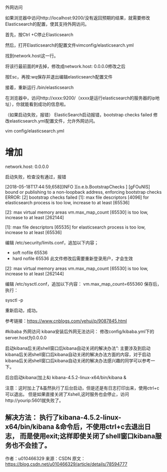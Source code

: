 外网访问

如果浏览器中访问http://localhost:9200/没有返回预期的结果，就需要修改Elasticsearch的配置，使其支持外网访问。

首先，按Ctrl +C停止Elasticsearch

然后，打开Elasticsearch的配置文件vimconfig/elasticsearch.yml

找到network.host这一行。

将该行最前面的#去掉，修改成network.host:  0.0.0.0修改之后

按Esc，再按:wq保存并退出编辑elasticsearch配置文件

接着，重新运行./bin/elasticsearch

在浏览器中，访问http://xxxx:9200/（xxxx是运行elasticsearch的服务器的ip地址），你就能看到成功的信息啦。



（如果启动失败，报错）
ElasticSearch启动报错，bootstrap checks failed
修改elasticsearch.yml配置文件，允许外网访问。

vim config/elasticsearch.yml
# 增加

network.host: 0.0.0.0

启动失败，检查没有通过，报错

[2018-05-18T17:44:59,658][INFO ][o.e.b.BootstrapChecks    ] [gFOuNlS] bound or publishing to a non-loopback address, enforcing bootstrap checks
ERROR: [2] bootstrap checks failed
[1]: max file descriptors [4096] for elasticsearch process is too low, increase to at least [65536]

[2]: max virtual memory areas vm.max_map_count [65530] is too low, increase to at least [262144]

 

 

[1]: max file descriptors [65535] for elasticsearch process is too low, increase to at least [65536]

编辑 /etc/security/limits.conf，追加以下内容；
* soft nofile 65536
* hard nofile 65536
此文件修改后需要重新登录用户，才会生效

 

[2]: max virtual memory areas vm.max_map_count [65530] is too low, increase to at least [262144]

编辑 /etc/sysctl.conf，追加以下内容：
vm.max_map_count=655360
保存后，执行：

sysctl -p

重新启动，成功。

参考链接：https://www.cnblogs.com/yehui/p/9087845.html

#kibaba 外网访问
kibana安装后外网无法访问： 
修改config/kibaba.yml下的server.host为0.0.0.0

启动kibana后关闭shell窗口后kibana自动关闭的解决办法”: 
主要涉及到启动kibana后关闭shell窗口后kibana自动关闭的解决办法方面的内容，对于启动kibana后关闭shell窗口后kibana自动关闭的解决办法感兴趣的同学可以参考一下。

后台启动kibana(加上&) 
kibana-4.5.2-linux-x64/bin/kibana &

注意：这时加上了&虽然执行了后台启动，但是还是有日志打印出来，使用ctrl+c可以退出。 
但是如果直接关闭了Xshell,这时服务也会停止，访问http://yourip:5601就失败了。

解决方法： 
执行了kibana-4.5.2-linux-x64/bin/kibana &命令后，不使用ctrl+c去退出日志， 
而是使用exit;这样即使关闭了shell窗口kibana服务也不会挂了。
--------------------- 
作者：u010466329 
来源：CSDN 
原文：https://blog.csdn.net/u010466329/article/details/78594777 


